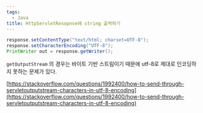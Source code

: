 ```yaml
---
tags:
  - Java
title: HttpServletResopnse에 string 출력하기
---
```


```java
response.setContentType("text/html; charset=UTF-8");
response.setCharacterEncoding("UTF-8");
PrintWriter out = response.getWriter();
```

`getOutputStream` 의 경우는 바이트 기반 스트림이기 때문에 utf-8로 제대로 인코딩하지 못하는 문제가 있다.

[https://stackoverflow.com/questions/1992400/how-to-send-through-servletoutputstream-characters-in-utf-8-encoding](https://stackoverflow.com/questions/1992400/how-to-send-through-servletoutputstream-characters-in-utf-8-encoding)
